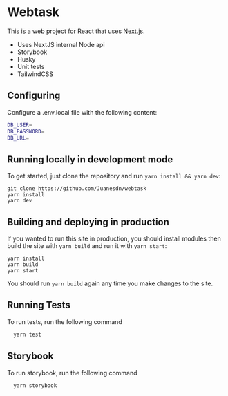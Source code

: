 # Webtask

This is a web project for React that uses Next.js.
* Uses NextJS internal Node api
* Storybook
* Husky
* Unit tests
* TailwindCSS





## Configuring

Configure a .env.local file with the following content:
```bash
DB_USER=
DB_PASSWORD=
DB_URL=
```


## Running locally in development mode

To get started, just clone the repository and run `yarn install && yarn dev`:

    git clone https://github.com/Juanesdn/webtask
    yarn install
    yarn dev


## Building and deploying in production

If you wanted to run this site in production, you should install modules then build the site with `yarn build` and run it with `yarn start`:

    yarn install
    yarn build
    yarn start

You should run `yarn build` again any time you make changes to the site.
## Running Tests

To run tests, run the following command

```bash
  yarn test
```


## Storybook

To run storybook, run the following command

```bash
  yarn storybook
```
